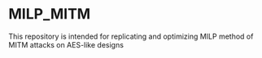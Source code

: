 # MILP_MITM
This repository is intended for replicating and optimizing MILP method of MITM attacks on AES-like designs
